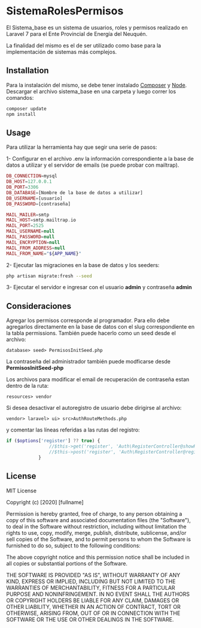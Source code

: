 # SistemaRolesPermisos

El Sistema_base es un sistema de usuarios, roles y permisos realizado en Laravel 7 para el Ente Provincial de Energía del Neuquén.

La finalidad del mismo es el de ser utilizado como base para la implementación de sistemas más complejos.

## Installation

Para la instalación del mismo, se debe tener instalado [Composer](https://getcomposer.org/) y [Node](https://nodejs.org/es/download/).
Descargar el archivo sistema_base en una carpeta y luego correr los comandos:

```bash
composer update
npm install
```

## Usage

Para utilizar la herramienta hay que segir una serie de pasos:

1- Configurar en el archivo .env la información correspondiente a la base de datos a utilizar y el servidor de emails (se puede probar con mailtrap).

```php
DB_CONNECTION=mysql
DB_HOST=127.0.0.1
DB_PORT=3306
DB_DATABASE=[Nombre de la base de datos a utilizar]
DB_USERNAME=[usuario]
DB_PASSWORD=[contraseña]

MAIL_MAILER=smtp
MAIL_HOST=smtp.mailtrap.io
MAIL_PORT=2525
MAIL_USERNAME=null
MAIL_PASSWORD=null
MAIL_ENCRYPTION=null
MAIL_FROM_ADDRESS=null
MAIL_FROM_NAME="${APP_NAME}"
```
2- Ejecutar las migraciones en la base de datos y los seeders:

```bash
php artisan migrate:fresh --seed
```
3- Ejecutar el servidor e ingresar con el usuario **admin** y contraseña **admin**


## Consideraciones
Agregar los permisos corresponde al programador. Para ello debe agregarlos directamente en la base de datos con el slug correspondiente en la tabla permissions. También puede hacerlo como un seed desde el archivo:

```
database> seed> PermisosInitSeed.php
``` 

La contraseña del administrador también puede modficarse desde **PermisosInitSeed-php**

Los archivos para modificar el email de recuperación de contraseña estan dentro de la ruta:
```
resources> vendor
``` 
Si desea desactivar el autoregistro de usuario debe dirigirse al archivo:
```
vendor> laravel> ui> src>AuthRouteMethods.php
```

y comentar las líneas referidas a las rutas del registro:
```php
if ($options['register'] ?? true) {
                //$this->get('register', 'Auth\RegisterController@showRegistrationForm')->name('register');
                //$this->post('register', 'Auth\RegisterController@register');
            }
```

## License
MIT License

Copyright (c) [2020] [fullname]

Permission is hereby granted, free of charge, to any person obtaining a copy
of this software and associated documentation files (the "Software"), to deal
in the Software without restriction, including without limitation the rights
to use, copy, modify, merge, publish, distribute, sublicense, and/or sell
copies of the Software, and to permit persons to whom the Software is
furnished to do so, subject to the following conditions:

The above copyright notice and this permission notice shall be included in all
copies or substantial portions of the Software.

THE SOFTWARE IS PROVIDED "AS IS", WITHOUT WARRANTY OF ANY KIND, EXPRESS OR
IMPLIED, INCLUDING BUT NOT LIMITED TO THE WARRANTIES OF MERCHANTABILITY,
FITNESS FOR A PARTICULAR PURPOSE AND NONINFRINGEMENT. IN NO EVENT SHALL THE
AUTHORS OR COPYRIGHT HOLDERS BE LIABLE FOR ANY CLAIM, DAMAGES OR OTHER
LIABILITY, WHETHER IN AN ACTION OF CONTRACT, TORT OR OTHERWISE, ARISING FROM,
OUT OF OR IN CONNECTION WITH THE SOFTWARE OR THE USE OR OTHER DEALINGS IN THE
SOFTWARE.
